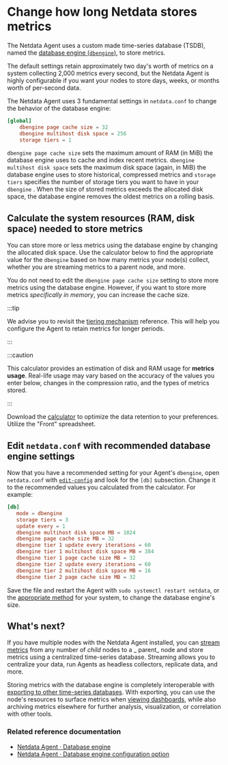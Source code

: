 <!--
title: "Change how long Netdata stores metrics"
description: "With a single configuration change, the Netdata Agent can store days, weeks, or months of metrics at its famous per-second granularity."
custom_edit_url: https://github.com/netdata/netdata/edit/master/docs/store/change-metrics-storage.md
-->

# Change how long Netdata stores metrics

The Netdata Agent uses a custom made time-series database (TSDB), named the [database engine
(`dbengine`)](/database/engine/README.md), to store metrics.

The default settings retain approximately two day's worth of metrics on a system collecting 2,000 metrics every second,
but the Netdata Agent is highly configurable if you want your nodes to store days, weeks, or months worth of per-second
data.

The Netdata Agent uses 3 fundamental settings in `netdata.conf` to change the behavior of the database engine:

```conf
[global]
    dbengine page cache size = 32
    dbengine multihost disk space = 256
    storage tiers = 1
```

`dbengine page cache size` sets the maximum amount of RAM (in MiB) the database engine uses to cache and index recent
metrics.
`dbengine multihost disk space` sets the maximum disk space (again, in MiB) the database engine uses to store
historical, compressed metrics and `storage tiers` specifies the number of storage tiers you want to have in
your `dbengine` . When the size of stored metrics exceeds the allocated disk space, the database engine removes the
oldest metrics on a rolling basis.

## Calculate the system resources (RAM, disk space) needed to store metrics

You can store more or less metrics using the database engine by changing the allocated disk space. Use the calculator
below to find the appropriate value for the `dbengine` based on how many metrics your node(s) collect, whether you are
streaming metrics to a parent node, and more.

You do not need to edit the `dbengine page cache size` setting to store more metrics using the database engine. However,
if you want to store more metrics _specifically in memory_, you can increase the cache size.

:::tip

We advise you to revisit the [tiering mechanism](/database/engine/README.md#tiering) reference. This will help you
configure the Agent to retain metrics for longer periods.

:::

:::caution

This calculator provides an estimation of disk and RAM usage for **metrics usage**. Real-life usage may vary based on
the accuracy of the values you enter below, changes in the compression ratio, and the types of metrics stored.

:::

Download
the [calculator](https://docs.google.com/spreadsheets/d/e/2PACX-1vTYMhUU90aOnIQ7qF6iIk6tXps57wmY9lxS6qDXznNJrzCKMDzxU3zkgh8Uv0xj_XqwFl3U6aHDZ6ag/pub?output=xlsx)
to optimize the data retention to your preferences. Utilize the "Front" spreadsheet.

## Edit `netdata.conf` with recommended database engine settings

Now that you have a recommended setting for your Agent's `dbengine`, open `netdata.conf` with
[`edit-config`](/docs/configure/nodes.md#use-edit-config-to-edit-configuration-files) and look for the `[db]`
subsection. Change it to the recommended values you calculated from the calculator. For example:

```conf
[db]
   mode = dbengine
   storage tiers = 3
   update every = 1
   dbengine multihost disk space MB = 1024
   dbengine page cache size MB = 32
   dbengine tier 1 update every iterations = 60
   dbengine tier 1 multihost disk space MB = 384
   dbengine tier 1 page cache size MB = 32
   dbengine tier 2 update every iterations = 60
   dbengine tier 2 multihost disk space MB = 16
   dbengine tier 2 page cache size MB = 32
```

Save the file and restart the Agent with `sudo systemctl restart netdata`, or
the [appropriate method](/docs/configure/start-stop-restart.md) for your system, to change the database engine's size.

## What's next?

If you have multiple nodes with the Netdata Agent installed, you
can [stream metrics](/docs/metrics-storage-management/how-streaming-works.mdx) from any number of _child_ nodes to a _
parent_ node and store metrics using a centralized time-series database. Streaming allows you to centralize your data,
run Agents as headless collectors, replicate data, and more.

Storing metrics with the database engine is completely interoperable
with [exporting to other time-series databases](/docs/export/external-databases.md). With exporting, you can use the
node's resources to surface metrics when [viewing dashboards](/docs/visualize/interact-dashboards-charts.md), while also
archiving metrics elsewhere for further analysis, visualization, or correlation with other tools.

### Related reference documentation

- [Netdata Agent · Database engine](/database/engine/README.md)
- [Netdata Agent · Database engine configuration option](/daemon/config/README.md#[db]-section-options)


